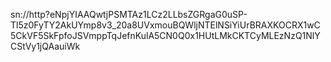sn://http?eNpjYIAAQwtjPSMTAz1LCz2LLbsZGRgaG0uSP-Tl5z0FyTY2AkUYmp8v3_20a8UVxmouBQWljNTElNSiYiUrBRAXKOCRX1wC5CkVF5SkFpfoJSVmppTqJefnKulA5CN0Q0x1HUtLMkCKTCyMLEzNzQ1NlYCStVy1jQAauiWk
